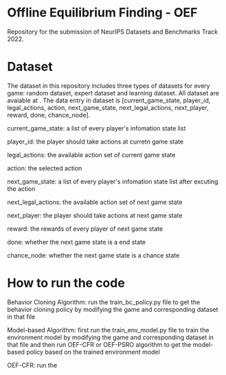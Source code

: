 # Offline Equilibrium Finding - OEF
Repository for the submission of NeurIPS Datasets and Benchmarks Track 2022.

# Dataset

The dataset in this repository includes three types of datasets for every game: random dataset, expert dataset and learning dataset. All dataset are avaiable at . The data entry in dataset is [current_game_state, player_id, legal_actions, action, next_game_state, next_legal_actions, next_player, reward, done, chance_node]. 

current_game_state: a list of every player's infomation state list

player_id: the player should take actions at curretn game state

legal_actions: the available action set of current game state

action: the selected action

next_game_state: a list of every player's infomation state list after excuting the action

next_legal_actions: the available action set of next game state

next_player: the player should take actions at next game state

reward: the rewards of every player of next game state

done: whether the next game state is a end state

chance_node: whether the next game state is a chance state

# How to run the code

Behavior Cloning Algorithm: run the train_bc_policy.py file to get the behavior cloning policy by modifying the game and corresponding dataset in that file

Model-based Algorithm: first run the train_env_model.py file to train the environment model by modifying the game and corresponding dataset in that file and then run OEF-CFR or OEF-PSRO algorithm to get the model-based policy based on the trained environment model

OEF-CFR: run the 
